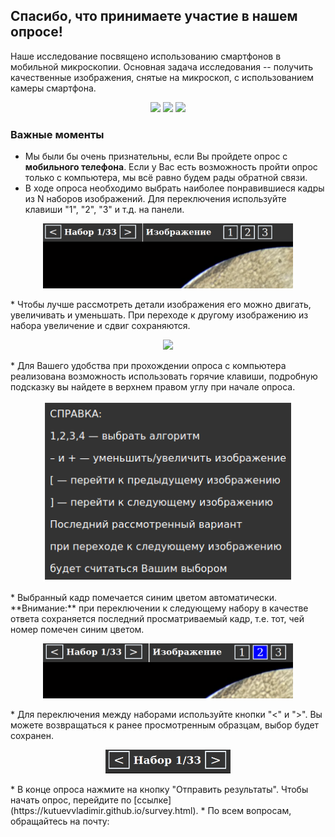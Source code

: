 ## Спасибо, что принимаете участие в нашем опросе!

Наше исследование посвящено использованию смартфонов в мобильной микроскопии. Основная задача исследования -- получить качественные изображения, снятые на микроскоп, с использованием камеры смартфона.

<p align="center">
  <img src="https://s7.gifyu.com/images/output2.gif" width="200"/>
  <img src="https://s7.gifyu.com/images/output1.gif" width="200"/>
  <img src="https://s7.gifyu.com/images/output4.gif" width="200"/>
</p>

### Важные моменты

* Мы были бы очень признательны, если Вы пройдете опрос с **мобильного телефона**. Если у Вас есть возможность пройти опрос только с компьютера, мы всё равно будем рады обратной связи.
* В ходе опроса необходимо выбрать наиболее понравившиеся кадры из N наборов изображений. Для переключения используйте клавиши "1", "2", "3" и т.д. на панели.
<p align="center">
  <img src="./Selection_1.png" width="400">
</p>
* Чтобы лучше рассмотреть детали изображения его можно двигать, увеличивать и уменьшать. При переходе к другому изображению из набора увеличение и сдвиг сохраняются.
<p align="center">
  <img src="./Moving_1.gif" width="400">
</p>  
* Для Вашего удобства при прохождении опроса с компьютера реализована возможность использовать горячие клавиши, подробную подсказку вы найдете в верхнем правом углу при начале опроса.
<p align="center">
  <img src="./Selection_2.png" width="400">
</p>
* Выбранный кадр помечается синим цветом автоматически. **Внимание:** при переключении к следующему набору в качестве  ответа сохраняется последний просматриваемый кадр, т.е. тот, чей номер помечен синим цветом.
<p align="center">
  <img src="./Selection_3.png" width="400">
</p>
* Для переключения между наборами используйте кнопки "<" и ">". Вы можете возвращаться к ранее просмотренным образцам, выбор будет сохранен.
<p align="center">
  <img src="./Selection_4.png" width="200">
</p>
* В конце опроса нажмите на кнопку "Отправить результаты". Чтобы начать опрос, перейдите по [ссылке](https://kutuevvladimir.github.io/survey.html).
* По всем вопросам, обращайтесь на почту: <vladimir.kutuev@gmail.com>
